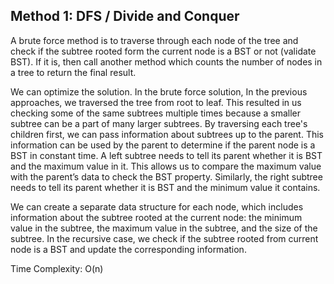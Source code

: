 ## Method 1: DFS / Divide and Conquer

A brute force method is to traverse through each node of the tree and check if the subtree rooted form the current node is a BST or not 
(validate BST). If it is, then call another method which counts the number of nodes in a tree to return the final result. 

We can optimize the solution. In the brute force solution, In the previous approaches, we traversed the tree from root to leaf. This 
resulted in us checking some of the same subtrees multiple times because a smaller subtree can be a part of many larger subtrees. By 
traversing each tree's children first, we can pass information about subtrees up to the parent. This information can be used by the 
parent to determine if the parent node is a BST in constant time. A left subtree needs to tell its parent whether it is BST and the 
maximum value in it. This allows us to compare the maximum value with the parent’s data to check the BST property. Similarly, the right 
subtree needs to tell its parent whether it is BST and the minimum value it contains.

We can create a separate data structure for each node, which includes information about the subtree rooted at the current node: the 
minimum value in the subtree, the maximum value in the subtree, and the size of the subtree. In the recursive case, we check if the 
subtree rooted from current node is a BST and update the corresponding information.

Time Complexity: O(n)


